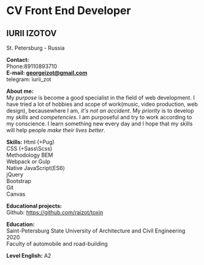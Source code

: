# CV Front End Developer  
## IURII IZOTOV  
St. Petersburg - Russia    

**Contact:**  
Phone:89110893710  
**E-mail: georgeizot@gmail.com**  
telegram: iurii_zot  

**About me:**  
My _purpose_ is become a good specialist in the field of web development.
I have tried a lot of hobbies and scope of work(music, video production, web design), becausewhere I am, _it's not an accident._
My _priority_ is to develop my _skills_ and _competencies_.
I am purposeful and try to work according to my conscience.
I learn something new every day and I hope that my skills will help people _make their lives better_.  

**Skills:**
Html (+Pug)  
CSS (+Sass\Scss)  
Methodology BEM  
Webpack or Gulp  
Native JavaScript(ES6)  
jQuery  
Bootstrap  
Git  
Canvas   

**Educational projects:**  
Github: https://github.com/raizot/toxin  

**Education:**  
Saint-Petersburg State University of Architecture and Civil Engineering  
2020  
Faculty of automobile and road-building    

**Level English:**
A2